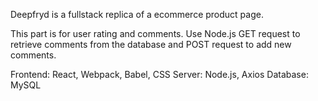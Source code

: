 
Deepfryd is a fullstack replica of a ecommerce product page.

This part is for user rating and comments. Use Node.js GET request to retrieve comments from the database and POST request to add new comments.

Frontend: React, Webpack, Babel, CSS
Server: Node.js, Axios
Database: MySQL
